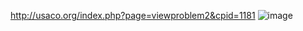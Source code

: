 http://usaco.org/index.php?page=viewproblem2&cpid=1181
![image](https://github.com/froge159/usaco_training/assets/87875402/3fcaf193-6842-43c2-b3b2-69b08957191c)
